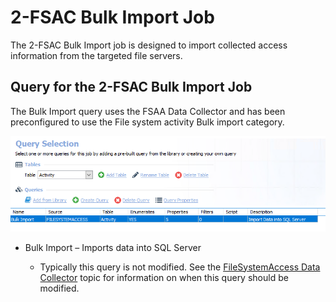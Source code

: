 # 2-FSAC Bulk Import Job

The 2-FSAC Bulk Import job is designed to import collected access information from the targeted file servers.

## Query for the 2-FSAC Bulk Import Job

The Bulk Import query uses the FSAA Data Collector and has been preconfigured to use the File system activity Bulk import category.

![Query for the 2-FSAC Bulk Import Job](/static/img/product_docs/accessanalyzer/accessanalyzer/enterpriseauditor/solutions/filesystem/collection/fsacbulkimportquery.png)

- Bulk Import – Imports data into SQL Server

  - Typically this query is not modified. See the [FileSystemAccess Data Collector](/docs/product_docs/accessanalyzer/accessanalyzer/enterpriseauditor/admin/datacollector/fsaa/overview.md) topic for information on when this query should be modified.

